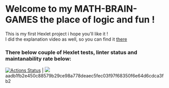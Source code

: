 # Welcome to my **MATH-BRAIN-GAMES** the place of logic and fun ! 
This is my first Hexlet project i hope you'll like it !  
I did the explanation video as well, so you can find it [there](https://asciinema.org/a/B6ckGGd79knKtvQxssrm0CeUe)


### There below couple of Hexlet tests, linter status and maintanability rate below:

[![Actions Status](https://github.com/nesquick017/frontend-project-44/workflows/hexlet-check/badge.svg)](https://github.com/nesquick017/frontend-project-44/actions) | <a href="https://codeclimate.com/github/nesquick017/frontend-project-44/maintainability"><img src="https://api.codeclimate.com/v1/badges/8a70e8731d875bca351f/maintainability" /></a> aadb1fb2e450c88579b29ce98a778deaec5fec03f97f68350f6e64d6cdca3fb2
